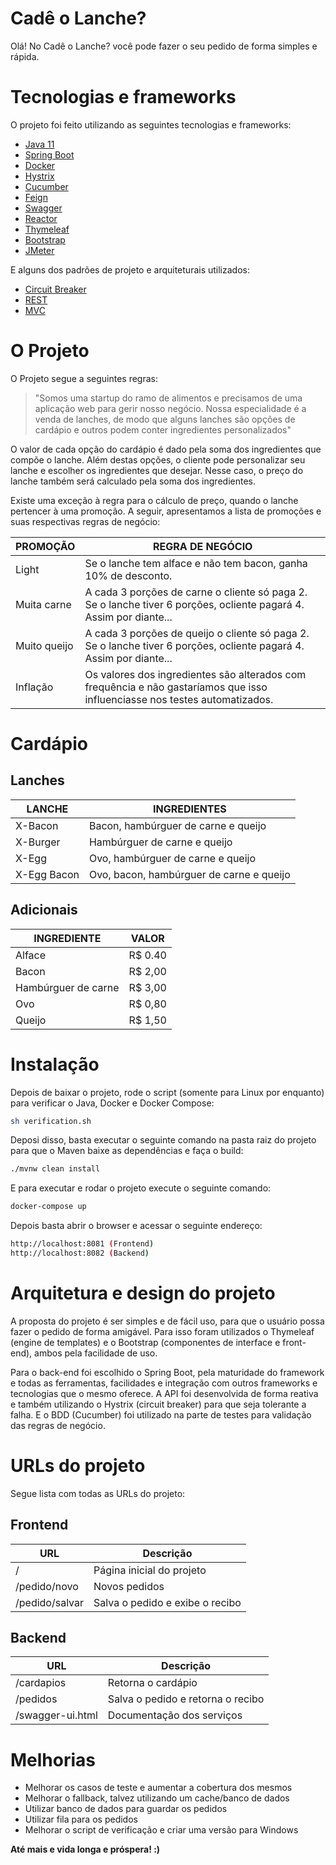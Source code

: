 # Cadê o Lanche?

Olá! No Cadê o Lanche? você pode fazer o seu pedido de forma simples e rápida. 

# Tecnologias e frameworks

O projeto foi feito utilizando as seguintes tecnologias e frameworks:

- [Java 11](http://www.java.com)
- [Spring Boot](https://spring.io/projects/spring-boot)
- [Docker](http://docker.com)
- [Hystrix](https://github.com/Netflix/Hystrix)
- [Cucumber](https://cucumber.io)
- [Feign](https://github.com/OpenFeign/feign)
- [Swagger](https://swagger.io)
- [Reactor](https://projectreactor.io)
- [Thymeleaf](https://www.thymeleaf.org)
- [Bootstrap](https://getbootstrap.com)
- [JMeter](https://jmeter.apache.org)

E alguns dos padrões de projeto e arquiteturais utilizados:

- [Circuit Breaker](https://pt.wikipedia.org/wiki/Circuit_breaker)
- [REST](https://pt.wikipedia.org/wiki/REST)
- [MVC](https://pt.wikipedia.org/wiki/MVC)

# O Projeto

O Projeto segue a seguintes regras: 

> "Somos uma startup do ramo de alimentos e precisamos de uma aplicação web para gerir nosso negócio. Nossa especialidade é a venda  de lanches, de modo que alguns lanches são opções de cardápio e outros podem conter ingredientes personalizados"

O valor de cada opção do cardápio é dado pela soma dos ingredientes que compõe o lanche. Além destas opções, o cliente pode personalizar seu lanche e escolher os ingredientes que desejar. Nesse caso, o preço do lanche também será calculado pela soma dos ingredientes.

Existe uma exceção à regra para o cálculo de preço, quando o lanche pertencer à uma promoção. A seguir, apresentamos a lista de promoções e suas respectivas regras de negócio:

| PROMOÇÃO | REGRA DE NEGÓCIO |
| -------- | ---------------- |
| Light | Se o lanche tem alface e não tem bacon, ganha 10% de desconto. |
| Muita carne | A cada 3 porções de carne o cliente só paga 2. Se o lanche tiver 6 porções, ocliente pagará 4. Assim por diante... |
| Muito queijo | A cada 3 porções de queijo o cliente só paga 2. Se o lanche tiver 6 porções, ocliente pagará 4. Assim por diante... |
| Inflação | Os valores dos ingredientes são alterados com frequência e não gastaríamos que isso influenciasse nos testes automatizados. |

# Cardápio

## Lanches

| LANCHE | INGREDIENTES |
| ------ | ------------ |
| X-Bacon | Bacon, hambúrguer de carne e queijo |
| X-Burger | Hambúrguer de carne e queijo |
| X-Egg | Ovo, hambúrguer de carne e queijo |
| X-Egg Bacon | Ovo, bacon, hambúrguer de carne e queijo |

## Adicionais

| INGREDIENTE | VALOR |
| ----------- | ----- |
| Alface | R$ 0.40 |
| Bacon | R$ 2,00 |
| Hambúrguer de carne | R$ 3,00 |
| Ovo | R$ 0,80 |
| Queijo | R$ 1,50 |

# Instalação

Depois de baixar o projeto, rode o script (somente para Linux por enquanto) para verificar o Java, Docker e Docker Compose:


```sh
sh verification.sh
```

Deposi disso, basta executar o seguinte comando na pasta raiz do projeto para que o Maven baixe as dependências e faça o build:

```sh
./mvnw clean install
```

E para executar e rodar o projeto execute o seguinte comando:

```sh
docker-compose up
```

Depois basta abrir o browser e acessar o seguinte endereço:

```sh
http://localhost:8081 (Frontend)
http://localhost:8082 (Backend)
```

# Arquitetura e design do projeto

A proposta do projeto é ser simples e de fácil uso, para que o usuário possa fazer o pedido de forma amigável. Para isso foram utilizados o Thymeleaf (engine de templates) e o Bootstrap (componentes de interface e front-end), ambos pela facilidade de uso.

Para o back-end foi escolhido o Spring Boot, pela maturidade do framework e todas as ferramentas, facilidades e integração com outros frameworks e tecnologias que o mesmo oferece. A API foi desenvolvida de forma reativa e também utilizando o Hystrix (circuit breaker) para que seja tolerante a falha. E o BDD (Cucumber) foi utilizado na parte de testes para validação das regras de negócio.

# URLs do projeto

Segue lista com todas as URLs do projeto:

## Frontend

| URL | Descrição |
| --- | --------- |
| / | Página inicial do projeto |
| /pedido/novo | Novos pedidos |
| /pedido/salvar | Salva o pedido e exibe o recibo |

## Backend

| URL | Descrição |
| --- | --------- |
| /cardapios | Retorna o cardápio |
| /pedidos | Salva o pedido e retorna o recibo |
| /swagger-ui.html | Documentação dos serviços |

# Melhorias

- Melhorar os casos de teste e aumentar a cobertura dos mesmos
- Melhorar o fallback, talvez utilizando um cache/banco de dados
- Utilizar banco de dados para guardar os pedidos
- Utilizar fila para os pedidos
- Melhorar o script de verificação e criar uma versão para Windows

**Até mais e vida longa e próspera! :)**
